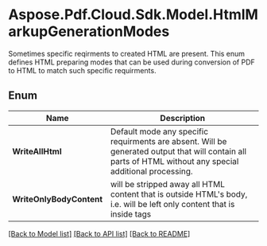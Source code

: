 ﻿# Aspose.Pdf.Cloud.Sdk.Model.HtmlMarkupGenerationModes
Sometimes specific reqirments to created HTML are present.
This enum defines HTML preparing modes that can be used
during conversion of PDF to HTML to match such specific requirments.
            

## Enum

 Name | Description
------------ | ------------
**WriteAllHtml** | Default mode any specific requirments are absent. Will be generated output that will contain all parts of HTML without any special additional processing.
**WriteOnlyBodyContent** | will be stripped away all HTML content that is outside HTML's body, i.e. will be left only content that is inside tags


[[Back to Model list]](../README.md#documentation-for-models) [[Back to API list]](../README.md#documentation-for-api-endpoints) [[Back to README]](../README.md)

